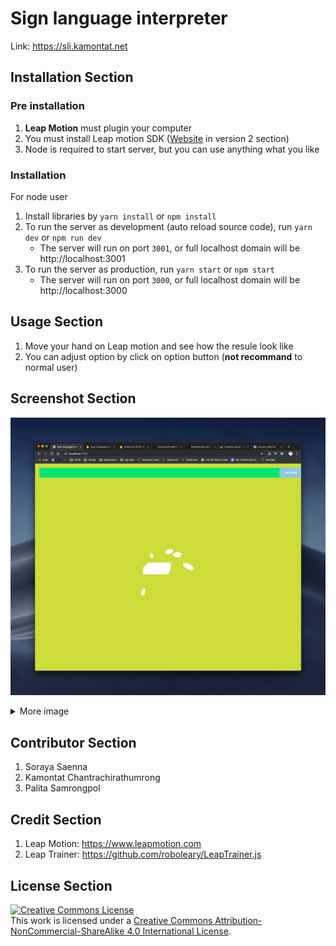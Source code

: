 # Sign language interpreter

Link: https://sli.kamontat.net

## Installation Section

### Pre installation

1. **Leap Motion** must plugin your computer
2. You must install Leap motion SDK ([Website](https://www.leapmotion.com/setup/desktop/) in version 2 section)
3. Node is required to start server, but you can use anything what you like

### Installation

For node user

1. Install libraries by `yarn install` or `npm install`
2. To run the server as development (auto reload source code), run `yarn dev` or `npm run dev`
    - The server will run on port `3001`, or full localhost domain will be http://localhost:3001
3. To run the server as production, run `yarn start` or `npm start`
    - The server will run on port `3000`, or full localhost domain will be http://localhost:3000

##  Usage Section

1. Move your hand on Leap motion and see how the resule look like
2. You can adjust option by click on option button (**not recommand** to normal user)

## Screenshot Section

![image1](/docs/res/mainPage.png)

<details><summary>More image</summary>

![image2](/docs/res/optionPage.png)

</details>

## Contributor Section

1. Soraya Saenna
2. Kamontat Chantrachirathumrong
3. Palita Samrongpol

## Credit Section

1. Leap Motion: https://www.leapmotion.com
2. Leap Trainer: https://github.com/roboleary/LeapTrainer.js

## License Section

<a rel="license" href="http://creativecommons.org/licenses/by-nc-sa/4.0/"><img alt="Creative Commons License" style="border-width:0" src="https://i.creativecommons.org/l/by-nc-sa/4.0/88x31.png" /></a><br />This work is licensed under a <a rel="license" href="http://creativecommons.org/licenses/by-nc-sa/4.0/">Creative Commons Attribution-NonCommercial-ShareAlike 4.0 International License</a>.